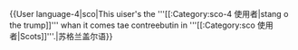 {{User language-4|sco|This uiser's the '''[[:Category:sco-4 使用者|stang o the trump]]''' whan it comes tae contreebutin in '''[[:Category:sco 使用者|Scots]]'''.|苏格兰盖尔语}} <noinclude></noinclude>